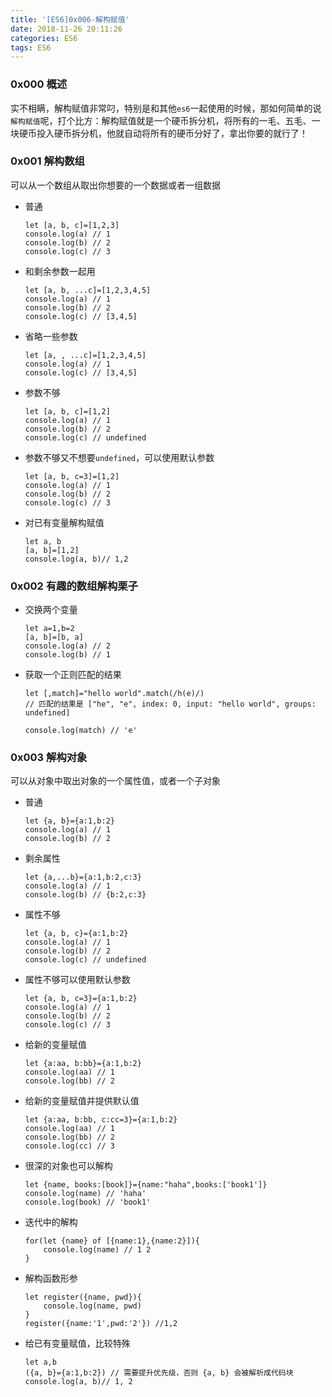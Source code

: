 ```yaml
---
title: '[ES6]0x006-解构赋值'
date: 2018-11-26 20:11:26
categories: ES6
tags: ES6
---
```

### 0x000 概述
实不相瞒，解构赋值非常叼，特别是和其他`es6`一起使用的时候，那如何简单的说`解构赋值`呢，打个比方：解构赋值就是一个硬币拆分机，将所有的一毛、五毛、一块硬币投入硬币拆分机，他就自动将所有的硬币分好了，拿出你要的就行了！

### 0x001 解构数组
可以从一个数组从取出你想要的一个数据或者一组数据
- 普通
    ```
    let [a, b, c]=[1,2,3]
    console.log(a) // 1
    console.log(b) // 2
    console.log(c) // 3
    ```
- 和剩余参数一起用
    ```
    let [a, b, ...c]=[1,2,3,4,5]
    console.log(a) // 1
    console.log(b) // 2
    console.log(c) // [3,4,5]
    
    ```
- 省略一些参数
    ```
    let [a, , ...c]=[1,2,3,4,5]
    console.log(a) // 1
    console.log(c) // [3,4,5]
    ```
- 参数不够
    ```
    let [a, b, c]=[1,2]
    console.log(a) // 1
    console.log(b) // 2
    console.log(c) // undefined
    ```
- 参数不够又不想要`undefined`，可以使用默认参数
    ```
    let [a, b, c=3]=[1,2]
    console.log(a) // 1
    console.log(b) // 2
    console.log(c) // 3
    ```
- 对已有变量解构赋值
    ```
    let a, b
    [a, b]=[1,2]
    console.log(a, b)// 1,2
    ```
### 0x002 有趣的数组解构栗子
- 交换两个变量
    ```
    let a=1,b=2
    [a, b]=[b, a]
    console.log(a) // 2
    console.log(b) // 1
    ```
- 获取一个正则匹配的结果
    ```
    let [,match]="hello world".match(/h(e)/) 
    // 匹配的结果是 ["he", "e", index: 0, input: "hello world", groups: undefined]
    
    console.log(match) // 'e'
    ```
### 0x003 解构对象
可以从对象中取出对象的一个属性值，或者一个子对象
- 普通
    ```
    let {a, b}={a:1,b:2}
    console.log(a) // 1
    console.log(b) // 2
    ```
- 剩余属性
    ```
    let {a,...b}={a:1,b:2,c:3}
    console.log(a) // 1
    console.log(b) // {b:2,c:3}
    ```
- 属性不够
    ```
    let {a, b, c}={a:1,b:2}
    console.log(a) // 1
    console.log(b) // 2
    console.log(c) // undefined
    ```
- 属性不够可以使用默认参数
    ```
    let {a, b, c=3}={a:1,b:2}
    console.log(a) // 1
    console.log(b) // 2
    console.log(c) // 3
    ```
- 给新的变量赋值
    ```
    let {a:aa, b:bb}={a:1,b:2}
    console.log(aa) // 1
    console.log(bb) // 2
    ```
- 给新的变量赋值并提供默认值
    ```
    let {a:aa, b:bb, c:cc=3}={a:1,b:2}
    console.log(aa) // 1
    console.log(bb) // 2
    console.log(cc) // 3
    ```
- 很深的对象也可以解构
    ```
    let {name, books:[book]}={name:"haha",books:['book1']}
    console.log(name) // 'haha'
    console.log(book) // 'book1'
    ```
- 迭代中的解构
    ```
    for(let {name} of [{name:1},{name:2}]){
        console.log(name) // 1 2
    }
    ```
- 解构函数形参
    ```
    let register({name, pwd}){
        console.log(name, pwd)
    }
    register({name:'1',pwd:'2'}) //1,2
    ```
- 给已有变量赋值，比较特殊
    ```
    let a,b
    ({a, b}={a:1,b:2}) // 需要提升优先级，否则 {a, b} 会被解析成代码块
    console.log(a, b)// 1, 2
    ```